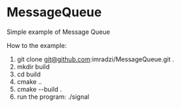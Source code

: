 # MessageQueue
Simple example of Message Queue

How to the example:

1. git clone git@github.com:imradzi/MessageQueue.git .
2. mkdir build
3. cd build
4. cmake ..
5. cmake --build .
6. run the program: ./signal
